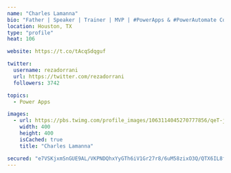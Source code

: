 ```yaml
---
name: "Charles Lamanna"
bio: "Father | Speaker | Trainer | MVP | #PowerApps & #PowerAutomate Community Super User | YouTuber Right-pointing triangle http://youtube.com/c/rezadorrani | Learn - Share - Clockwise rightwards and leftwards open circle arrows"
location: Houston, TX
type: "profile"
heat: 106

website: https://t.co/tAcqSdqguf

twitter:
  username: rezadorrani
  url: https://twitter.com/rezadorrani
  followers: 3742

topics:
  - Power Apps

images:
  - url: https://pbs.twimg.com/profile_images/1063114045270777856/qeT-jpWr_400x400.jpg
    width: 400
    height: 400
    isCached: true
    title: "Charles Lamanna"

secured: "e7VSKjxmSnGUE9AL/VKPNDQhxYyGTh6iV1Gr27r8/6uM58zixO3Q/QTX6IL8fCIR+AuRHYHrn0n1UBrJW4DcJIb7JnOkyiigZBKOaVD5EQ28VJYCuZAW9sZ84m8iTRYNKbub1StR/cyj3C72zQT5oWzUIdsZxlJiLWf6YFMf4UqAN12vMHnwnFnNjzhiN0hSgrqL8lR+83wfTvsIf8eEFadMHDgAPIlkYSacgPZzb0KOdb91/LBmrznSnaCjzQCN3Vzd+ZBwaMX6+nBFyK4WJUtdFJsvS3J2f47qIAf65+3FeTbilAteCBumYr//oQTTyGQsHYcXOyj3CfAMUrvolc7RSgTzhrcjyk0sG7qaJmFyBcFHjQDidFD5JVoePlhOnMQmvsDL/1aJB/vi9T8s9tjls0y38u9TUKPz6SMh8AA=;VP14hST/wpZ3yPOTkauQWw=="
---
```


